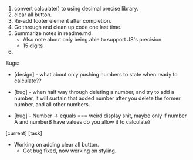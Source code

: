 1. convert calculate() to using decimal precise library.
9. clear all button.
11. Re-add footer element after completion.
12. Go through and clean up code one last time.
13. Summarize notes in readme.md.
    - Also note about only being able to support JS's precision
    - 15 digits
14. 


Bugs:

- [design] - what about only pushing numbers to state when ready to calculate??

- [bug] - when half way through deleting a number, and try to add a number, it will sustain that added number after you delete the former number, and all other numbers.

- [bug] - Number -> equals === weird display shit, maybe only if number A and numberB have values do you allow it to calculate? 


[current] [task]
- Working on adding clear all button.
    - Got bug fixed, now working on styling.




















